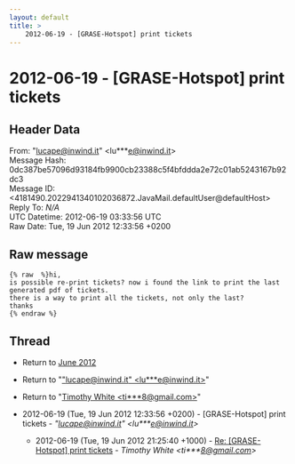 ```yaml
---
layout: default
title: >
    2012-06-19 - [GRASE-Hotspot] print tickets
---
```


# 2012-06-19 - [GRASE-Hotspot] print tickets

## Header Data

From: "lucape@inwind.it" \<lu***e@inwind.it\><br>
Message Hash: 0dc387be57096d93184fb9900cb23388c5f4bfddda2e72c01ab5243167b92dc3<br>
Message ID: \<4181490.2022941340102036872.JavaMail.defaultUser@defaultHost\><br>
Reply To: _N/A_<br>
UTC Datetime: 2012-06-19 03:33:56 UTC<br>
Raw Date: Tue, 19 Jun 2012 12:33:56 +0200<br>

## Raw message

```
{% raw  %}hi,
is possible re-print tickets? now i found the link to print the last generated pdf of tickets.
there is a way to print all the tickets, not only the last?
thanks
{% endraw %}
```

## Thread

+ Return to [June 2012](/archive/2012/06)

+ Return to "["lucape@inwind.it" <lu***e<span>@</span>inwind.it>](/authors/lu___e_at_inwind_it)"
+ Return to "[Timothy White <ti***8<span>@</span>gmail.com>](/authors/ti___8_at_gmail_com)"

+ 2012-06-19 (Tue, 19 Jun 2012 12:33:56 +0200) - [GRASE-Hotspot] print tickets - _"lucape@inwind.it" \<lu***e@inwind.it\>_
  + 2012-06-19 (Tue, 19 Jun 2012 21:25:40 +1000) - [Re: [GRASE-Hotspot] print tickets](/archive/2012/06/ad4e63c1b4c4ec834bcf07703287d9fbde3d573d836f76de65157414c355b72c) - _Timothy White \<ti***8@gmail.com\>_


